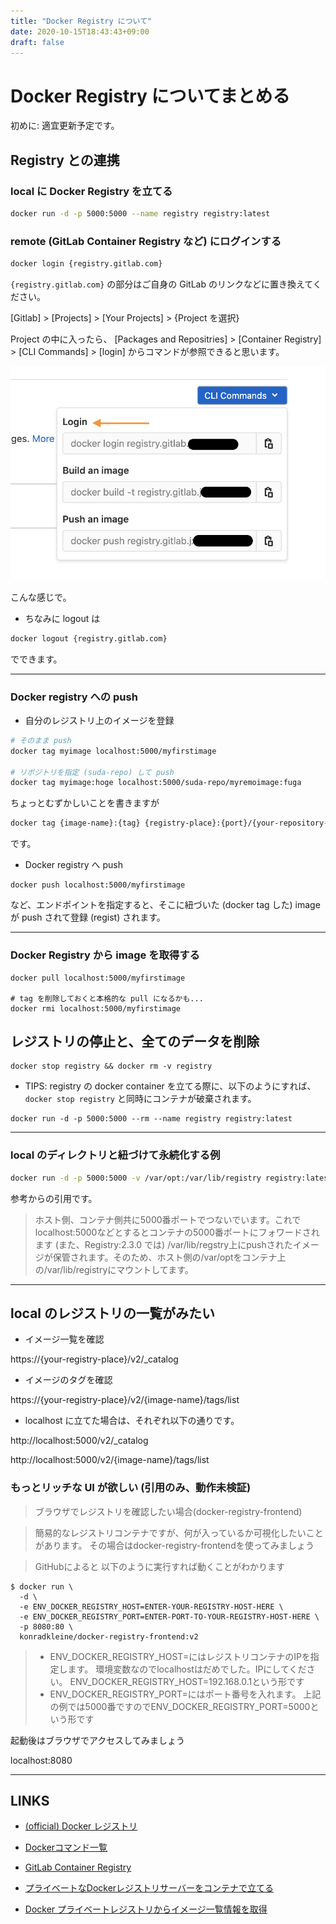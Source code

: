 ```yaml
---
title: "Docker Registry について"
date: 2020-10-15T18:43:43+09:00
draft: false
---
```


# Docker Registry についてまとめる
初めに: 適宜更新予定です。


## Registry との連携

### local に Docker Registry を立てる

```sh
docker run -d -p 5000:5000 --name registry registry:latest
```

### remote (GitLab Container Registry など) にログインする

```sh
docker login {registry.gitlab.com}
```

`{registry.gitlab.com}` の部分はご自身の GitLab のリンクなどに置き換えてください。

[Gitlab] > [Projects] > [Your Projects] > {Project を選択}

Project の中に入ったら、
[Packages and Repositries] > [Container Registry] > [CLI Commands] > [login] からコマンドが参照できると思います。

![login_ref](./images/login_ref.png?width=30pc)

こんな感じで。

* ちなみに logout は

```sh
docker logout {registry.gitlab.com}
```

でできます。


---


### Docker registry への push

* 自分のレジストリ上のイメージを登録

```sh
# そのまま push
docker tag myimage localhost:5000/myfirstimage

# リポジトリを指定 (suda-repo) して push
docker tag myimage:hoge localhost:5000/suda-repo/myremoimage:fuga
```

ちょっとむずかしいことを書きますが

```sh
docker tag {image-name}:{tag} {registry-place}:{port}/{your-repository-name}/{remote-image-name}:{remote-tag}
```

です。


* Docker registry へ push

```
docker push localhost:5000/myfirstimage
```

など、エンドポイントを指定すると、そこに紐づいた (docker tag した) image が push されて登録 (regist) されます。

----------


### Docker Registry から image を取得する

```
docker pull localhost:5000/myfirstimage

# tag を削除しておくと本格的な pull になるかも...
docker rmi localhost:5000/myfirstimage
```

## レジストリの停止と、全てのデータを削除

```
docker stop registry && docker rm -v registry
```


* TIPS: registry の docker container を立てる際に、以下のようにすれば、`docker stop registry` と同時にコンテナが破棄されます。

```
docker run -d -p 5000:5000 --rm --name registry registry:latest  
```

----------

### local のディレクトリと紐づけて永続化する例

```sh
docker run -d -p 5000:5000 -v /var/opt:/var/lib/registry registry:latest
```

参考からの引用です。

> ホスト側、コンテナ側共に5000番ポートでつないでいます。これでlocalhost:5000などとするとコンテナの5000番ポートにフォワードされます
> (また、Registry:2.3.0 では) /var/lib/regstry上にpushされたイメージが保管されます。そのため、ホスト側の/var/optをコンテナ上の/var/lib/registryにマウントしてます。

----------

## local のレジストリの一覧がみたい

* イメージ一覧を確認

https://{your-registry-place}/v2/_catalog

* イメージのタグを確認

https://{your-registry-place}/v2/{image-name}/tags/list


* localhost に立てた場合は、それぞれ以下の通りです。

http://localhost:5000/v2/_catalog

http://localhost:5000/v2/{image-name}/tags/list


### もっとリッチな UI が欲しい (引用のみ、動作未検証)

> ブラウザでレジストリを確認したい場合(docker-registry-frontend)

> 簡易的なレジストリコンテナですが、何が入っているか可視化したいことがあります。
> その場合はdocker-registry-frontendを使ってみましょう

> GitHubによると
> 以下のように実行すれば動くことがわかります

```
$ docker run \
  -d \
  -e ENV_DOCKER_REGISTRY_HOST=ENTER-YOUR-REGISTRY-HOST-HERE \
  -e ENV_DOCKER_REGISTRY_PORT=ENTER-PORT-TO-YOUR-REGISTRY-HOST-HERE \
  -p 8080:80 \
  konradkleine/docker-registry-frontend:v2
```

> * ENV_DOCKER_REGISTRY_HOST=にはレジストリコンテナのIPを指定します。
>  環境変数なのでlocalhostはだめでした。IPにしてください。
>  ENV_DOCKER_REGISTRY_HOST=192.168.0.1という形です
> * ENV_DOCKER_REGISTRY_PORT=にはポート番号を入れます。
>  上記の例では5000番ですのでENV_DOCKER_REGISTRY_PORT=5000という形です

起動後はブラウザでアクセスしてみましょう

localhost:8080

-----

## LINKS

* [(official) Docker レジストリ](https://docs.docker.jp/registry/index.html)

* [Dockerコマンド一覧](https://qiita.com/nimusukeroku/items/72bc48a8569a954c7aa2)
* [GitLab Container Registry](https://qiita.com/masakura/items/802f4b8ce322d2543c80)

* [プライベートなDockerレジストリサーバーをコンテナで立てる](https://qiita.com/rsakao/items/617f54579278173d3c20)

* [Docker プライベートレジストリからイメージ一覧情報を取得](https://qiita.com/takuyaWt/items/ce846b7f73d8635b5b7b)
